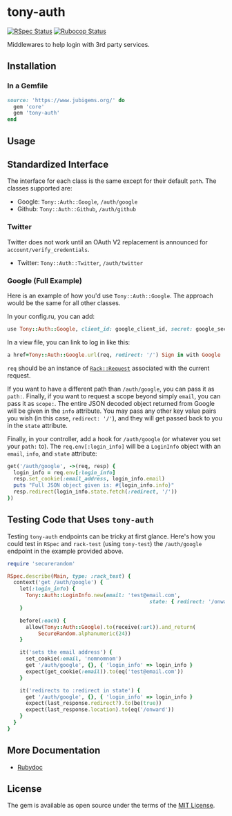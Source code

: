 # tony-auth

[![RSpec Status](https://github.com/jubishop/tony-auth/workflows/RSpec/badge.svg)](https://github.com/jubishop/tony-auth/actions/workflows/rspec.yml)  [![Rubocop Status](https://github.com/jubishop/tony-auth/workflows/Rubocop/badge.svg)](https://github.com/jubishop/tony-auth/actions/workflows/rubocop.yml)

Middlewares to help login with 3rd party services.

## Installation

### In a Gemfile

```ruby
source: 'https://www.jubigems.org/' do
  gem 'core'
  gem 'tony-auth'
end
```

## Usage

## Standardized Interface

The interface for each class is the same except for their default `path`.  The classes supported are:

- Google: `Tony::Auth::Google`, `/auth/google`
- Github: `Tony::Auth::Github`, `/auth/github`

### Twitter

Twitter does not work until an OAuth V2 replacement is announced for `account/verify_credentials`.

- Twitter: `Tony::Auth::Twitter`, `/auth/twitter`

### Google (Full Example)

Here is an example of how you'd use `Tony::Auth::Google`.  The approach would be the same for all other classes.

In your config.ru, you can add:

```ruby
use Tony::Auth::Google, client_id: google_client_id, secret: google_secret
```

In a view file, you can link to log in like this:

```ruby
a href=Tony::Auth::Google.url(req, redirect: '/') Sign in with Google
```

`req` should be an instance of [`Rack::Request`](https://github.com/rack/rack/blob/master/lib/rack/request.rb) associated with the current request.

If you want to have a different path than `/auth/google`, you can pass it as `path:`.  Finally, if you want to request a scope beyond simply `email`, you can pass it as `scope:`.  The entire JSON decoded object returned from Google will be given in the `info` attribute.  You may pass any other key value pairs you wish (in this case, `redirect: '/'`), and they will get passed back to you in the `state` attribute.

Finally, in your controller, add a hook for `/auth/google` (or whatever you set your `path:` to).  The `req.env[:login_info]` will be a `LoginInfo` object with an `email`, `info`, and `state` attribute:

```ruby
get('/auth/google', ->(req, resp) {
  login_info = req.env[:login_info]
  resp.set_cookie(:email_address, login_info.email)
  puts "Full JSON object given is: #{login_info.info}"
  resp.redirect(login_info.state.fetch(:redirect, '/'))
})
```

## Testing Code that Uses `tony-auth`

Testing `tony-auth` endpoints can be tricky at first glance.  Here's how you could test in `RSpec` and `rack-test` (using `tony-test`) the `/auth/google` endpoint in the example provided above.

```ruby
require 'securerandom'

RSpec.describe(Main, type: :rack_test) {
  context('get /auth/google') {
    let(:login_info) {
      Tony::Auth::LoginInfo.new(email: 'test@email.com',
                                              state: { redirect: '/onward' })
    }

    before(:each) {
      allow(Tony::Auth::Google).to(receive(:url)).and_return(
          SecureRandom.alphanumeric(24))
    }

    it('sets the email address') {
      set_cookie(:email, 'nomnomnom')
      get '/auth/google', {}, { 'login_info' => login_info }
      expect(get_cookie(:email)).to(eq('test@email.com'))
    }

    it('redirects to :redirect in state') {
      get '/auth/google', {}, { 'login_info' => login_info }
      expect(last_response.redirect?).to(be(true))
      expect(last_response.location).to(eq('/onward'))
    }
  }
}
```

## More Documentation

- [Rubydoc](https://www.rubydoc.info/github/jubishop/tony-auth/master)

## License

The gem is available as open source under the terms of the [MIT License](https://opensource.org/licenses/MIT).

